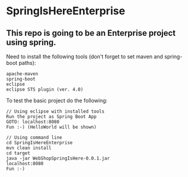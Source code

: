 # SpringIsHereEnterprise
## This repo is going to be an Enterprise project using spring.

Need to install the following tools (don't forget to set maven and spring-boot paths):
```
apache-maven
spring-boot
eclipse
eclipse STS plugin (ver. 4.0)
```

To test the basic project do the following:
```
// Using eclipse with installed tools
Run the project as Spring Boot App
GOTO: localhost:8080
Fun :-) (HelloWorld will be shown)

// Using command line
cd SpringIsHereEnterprise
mvn clean install
cd target
java -jar WebShopSpringIsHere-0.0.1.jar
localhost:8080
Fun :-)
```
